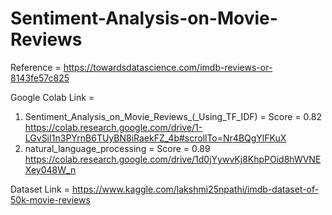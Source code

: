 # Sentiment-Analysis-on-Movie-Reviews

Reference = https://towardsdatascience.com/imdb-reviews-or-8143fe57c825


Google Colab Link = 
1. Sentiment_Analysis_on_Movie_Reviews_(_Using_TF_IDF) = Score = 0.82
  https://colab.research.google.com/drive/1-LGvSiI1n3PYrnB6TUyBN8iRaekFZ_4b#scrollTo=Nr4BQgYlFKuX
2. natural_language_processing = Score = 0.89
  https://colab.research.google.com/drive/1d0jYywvKj8KhpPOid8hWVNEXey048W_n

Dataset Link = https://www.kaggle.com/lakshmi25npathi/imdb-dataset-of-50k-movie-reviews
